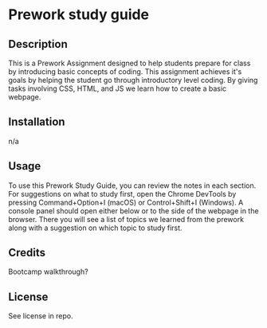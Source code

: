 # Prework study guide

## Description

This is a Prework Assignment designed to help students prepare for class by introducing basic concepts of coding. This assignment achieves it's goals by helping the student go through introductory level coding. By giving tasks involving CSS, HTML, and JS we learn how to create a basic webpage.

## Installation

n/a

## Usage

To use this Prework Study Guide, you can review the notes in each section. For suggestions on what to study first, open the Chrome DevTools by pressing Command+Option+I (macOS) or Control+Shift+I (Windows). A console panel should open either below or to the side of the webpage in the browser. There you will see a list of topics we learned from the prework along with a suggestion on which topic to study first.


## Credits

Bootcamp walkthrough?

## License

See license in repo.


